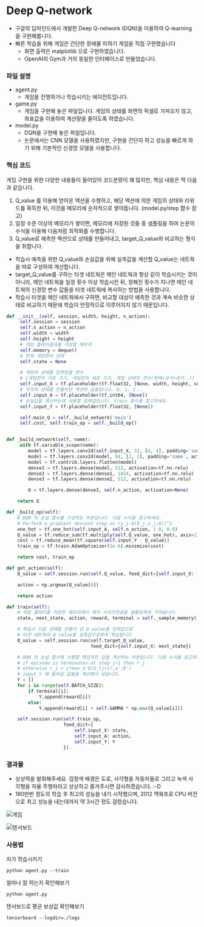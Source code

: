 # Deep Q-network

- 구글의 딥마인드에서 개발한 Deep Q-network (DQN)을 이용하여 Q-learning 을 구현해봅니다.
- 빠른 학습을 위해 게임은 간단한 장애물 피하기 게임을 직접 구현했습니다
  - 화면 출력은 matplotlib 으로 구현하였습니다.
  - OpenAI의 Gym과 거의 동일한 인터페이스로 만들었습니다.

### 파일 설명

- agent.py
  - 게임을 진행하거나 학습시키는 에이전트입니다.
- game.py
  - 게임을 구현해 놓은 파일입니다. 게임의 상태를 화면의 픽셀로 가져오지 않고, 좌표값을 이용하여 계산량을 줄이도록 하였습니다.
- model.py
  - DQN을 구현해 놓은 파일입니다.
  - 논문에서는 CNN 모델을 사용하였지만, 구현을 간단히 하고 성능을 빠르게 하기 위해 기본적인 신경망 모델을 사용합니다.

### 핵심 코드

게임 구현을 위한 다양한 내용들이 들어있어 코드분량이 꽤 많지만, 핵심 내용은 딱 다음과 같습니다.

1. Q_value 를 이용해 얻어온 액션을 수행하고, 해당 액션에 의한 게임의 상태와 리워드를 획득한 뒤, 이것을 메모리에 순차적으로 쌓아둡니다. (model.py/step 함수 참고)
2. 일정 수준 이상의 메모리가 쌓이면, 메모리에 저장된 것들 중 샘플링을 하여 논문의 수식을 이용해 다음처럼 최적화를 수행합니다.
3. Q_value로 예측한 액션으로 상태를 만들어내고, target_Q_value와 비교하는 형식을 취합니다.
  - 학습시 예측을 위한 Q_value와 손실값을 위해 실측값을 계산할 Q_value는 네트웍을 따로 구성하여 계산합니다.
  - target_Q_value를 구하는 타겟 네트웍은 메인 네트웍과 항상 같이 학습시키는 것이 아니라, 메인 네트웍을 일정 횟수 이상 학습시킨 뒤, 정해진 횟수가 지나면 메인 네트웍의 신경망 변수 값들을 타겟 네트웍에 복사하는 방법을 사용합니다.
  - 학습시 타겟을 메인 네트웍에서 구하면, 비교할 대상이 예측한 것과 계속 비슷한 상태로 비교하기 때문에 학습이 안정적으로 이루어지지 않기 때문입니다.

```python
def __init__(self, session, width, height, n_action):
     self.session = session
     self.n_action = n_action
     self.width = width
     self.height = height
     # 게임 플레이결과를 저장할 메모리
     self.memory = deque()
     # 현재 게임판의 상태
     self.state = None

     # 게임의 상태를 입력받을 변수
     # [게임판의 가로 크기, 게임판의 세로 크기, 게임 상태의 갯수(현재+과거+과거..)]
     self.input_X = tf.placeholder(tf.float32, [None, width, height, self.STATE_LEN])
     # 각각의 상태를 만들어낸 액션의 값들입니다. 0, 1, 2 ..
     self.input_A = tf.placeholder(tf.int64, [None])
     # 손실값을 계산하는데 사용할 입력값입니다. train 함수를 참고하세요.
     self.input_Y = tf.placeholder(tf.float32, [None])

     self.main_Q = self._build_network('main')
     self.cost, self.train_op = self._build_op()


def _build_network(self, name):
     with tf.variable_scope(name):
        model = tf.layers.conv2d(self.input_X, 32, [4, 4], padding='same', activation=tf.nn.relu)
        model = tf.layers.conv2d(model, 64, [2, 2], padding='same', activation=tf.nn.relu)
        model = tf.contrib.layers.flatten(model)
        dense1 = tf.layers.dense(model, 512, activation=tf.nn.relu)
        dense2 = tf.layers.dense(dense1, 1024, activation=tf.nn.relu)
        dense3 = tf.layers.dense(dense2, 512, activation=tf.nn.relu)

        Q = tf.layers.dense(dense3, self.n_action, activation=None)

    return Q

def _build_op(self):
    # DQN 의 손실 함수를 구성하는 부분입니다. 다음 수식을 참고하세요.
    # Perform a gradient descent step on (y_j-Q(ð_j,a_j;θ))^2
    one_hot = tf.one_hot(self.input_A, self.n_action, 1.0, 0.0)
    Q_value = tf.reduce_sum(tf.multiply(self.Q_value, one_hot), axis=1)
    cost = tf.reduce_mean(tf.square(self.input_Y - Q_value))
    train_op = tf.train.AdamOptimizer(1e-6).minimize(cost)

    return cost, train_op

def get_action(self):
    Q_value = self.session.run(self.Q_value, feed_dict={self.input_X: [self.state]})

    action = np.argmax(Q_value[0])

    return action

def train(self):
    # 게임 플레이를 저장한 메모리에서 배치 사이즈만큼을 샘플링하여 가져옵니다.
    state, next_state, action, reward, terminal = self._sample_memory()

    # 학습시 다음 상태를 만들어 낸 Q value를 입력값으로
    # 타겟 네트웍의 Q value를 실측값으로하여 학습합니다
    Q_value = self.session.run(self.target_Q_value,
                               feed_dict={self.input_X: next_state})

    # DQN 의 손실 함수에 사용할 핵심적인 값을 계산하는 부분입니다. 다음 수식을 참고하세요.
    # if episode is terminates at step j+1 then r_j
    # otherwise r_j + γ*max_a'Q(ð_(j+1),a';θ')
    # input_Y 에 들어갈 값들을 계산해서 넣습니다.
    Y = []
    for i in range(self.BATCH_SIZE):
        if terminal[i]:
            Y.append(reward[i])
        else:
            Y.append(reward[i] + self.GAMMA * np.max(Q_value[i]))

    self.session.run(self.train_op,
                     feed_dict={
                         self.input_X: state,
                         self.input_A: action,
                         self.input_Y: Y
                     })
```

### 결과물

- 상상력을 발휘해주세요. 검정색 배경은 도로, 사각형을 자동차들로 그리고 녹색 사각형을 자율 주행차라고 상상하고 즐겨주시면 감사하겠습니다. :-D
- 180만번 정도의 학습 후 최고의 성능을 내기 시작했으며, 2012 맥북프로 CPU 버전으로 최고 성능을 내는데까지 약 3시간 정도 걸렸습니다.

![게임](screenshot_game.gif)

![텐서보드](screenshot_tensorboard.png)

### 사용법

자가 학습시키기

```
python agent.py --train
```

얼마나 잘 하는지 확인해보기

```
python agent.py
```

텐서보드로 평균 보상값 확인해보기

```
tensorboard --logdir=./logs
```
